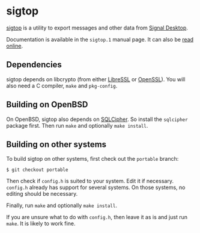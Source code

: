 sigtop
======

[sigtop][1] is a utility to export messages and other data from [Signal
Desktop][2].

Documentation is available in the `sigtop.1` manual page. It can also be [read
online][3].

Dependencies
------------

sigtop depends on libcrypto (from either [LibreSSL][4] or [OpenSSL][5]). You
will also need a C compiler, `make` and `pkg-config`.

Building on OpenBSD
-------------------

On OpenBSD, sigtop also depends on [SQLCipher][6]. So install the `sqlcipher`
package first. Then run `make` and optionally `make install`.

Building on other systems
-------------------------

To build sigtop on other systems, first check out the `portable` branch:

	$ git checkout portable

Then check if `config.h` is suited to your system. Edit it if necessary.
`config.h` already has support for several systems. On those systems, no
editing should be necessary.

Finally, run `make` and optionally `make install`.

If you are unsure what to do with `config.h`, then leave it as is and just run
`make`. It is likely to work fine.

[1]: https://github.com/tbvdm/sigtop
[2]: https://github.com/signalapp/Signal-Desktop
[3]: https://www.kariliq.nl/sigtop/manual.html
[4]: https://www.libressl.org/
[5]: https://www.openssl.org/
[6]: https://www.zetetic.net/sqlcipher/
